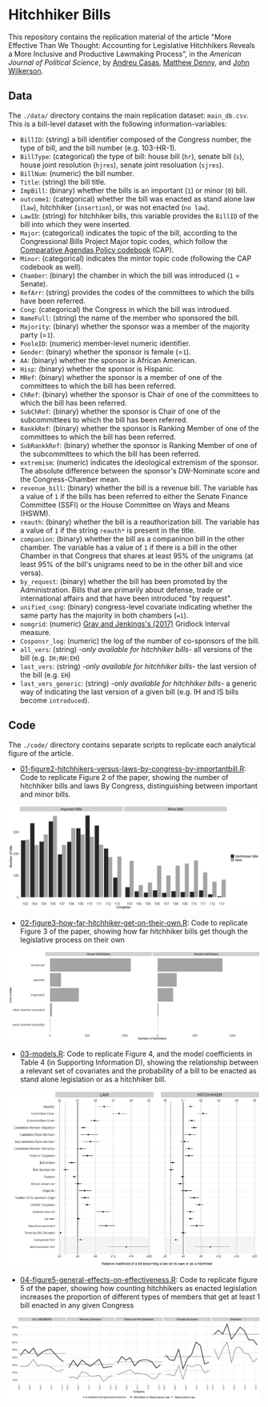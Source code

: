 # Hitchhiker Bills
This repository contains the replication material of the article "More Effective Than We Thought: Accounting for Legislative Hitchhikers Reveals a More Inclusive and Productive Lawmaking Process", in the _American Journal of Political Science_, by [Andreu Casas](http://andreucasas.com/), [Matthew Denny](http://www.mjdenny.com/), and [John Wilkerson](https://faculty.washington.edu/jwilker/Bio.pdf).


## Data
The `./data/` directory contains the main replication dataset: `main_db.csv`. This is a bill-level dataset with the following information-variables:

  - `BillID`: (string) a bill identifier composed of the Congress number, the type of bill, and the bill number (e.g. 103-HR-1). 
  - `BillType`: (categorical) the type of bill: house bill (`hr`), senate bill (`s`), house joint resolution (`hjres`), senate joint resoluation (`sjres`).
  - `BillNum`: (numeric) the bill number.
  - `Title`: (string) the bill title.
  - `ImpBill`: (binary) whether the bills is an important (`1`) or minor (`0`) bill.
  - `outcome1`: (categorical) whether the bill was enacted as stand alone law (`law`), hitchhiker (`insertion`), or was not enacted (`no law`).
  - `LawID`: (string) for hitchhiker bills, this variable provides the `BillID` of the bill into which they were inserted.
  - `Major`: (categorical) indicates the topic of the bill, according to the Congressional Bills Project Major topic codes, which follow the [Comparative Agendas Policy codebook](https://www.comparativeagendas.net/pages/master-codebook) (CAP).
  - `Minor`: (categorical) indicates the mintor topic code (following the CAP codebook as well).
  - `Chamber`: (binary) the chamber in which the bill was introduced (`1` = Senate).
  - `RefArr`: (string) provides the codes of the committees to which the bills have been referred. 
  - `Cong`: (categorical) the Congress in which the bill was introdued.
  - `NameFull`: (string) the name of the member who sponsored the bill.
  - `Majority`: (binary) whether the sponsor was a member of the majority party (=`1`).
  - `PooleID`: (numeric) member-level numeric identifier.
  - `Gender`: (binary) whether the sponsor is female (=`1`).
  - `AA`: (binary) whether the sponsor is African American.
  - `Hisp`: (binary) whether the sponsor is Hispanic.
  - `MRef`: (binary) whether the sponsor is a member of one of the committees to which the bill has been referred.
  - `ChRef`: (binary) whether the sponsor is Chair of one of the committees to which the bill has been referred.
  - `SubChRef`: (binary) whether the sponsor is Chair of one of the subcommittees to which the bill has been referred.
  - `RankkRef`: (binary) whether the sponsor is Ranking Member of one of the committees to which the bill has been referred.
  - `SubRankkRef`: (binary) whether the sponsor is Ranking Member of one of the subcommittees to which the bill has been referred.
  - `extremism`: (numeric) indicates the ideological extremism of the sponsor. The absolute difference between the sponsor's DW-Nominate score and the Congress-Chamber mean.
  - `revenue_bill`: (binary) whether the bill is a revenue bill. The variable has a value of `1` if the bills has been referred to either the Senate Finance Committee (SSFI) or the House Committee on Ways and Means (HSWM).
  - `reauth`: (binary) whether the bill is a reauthorization bill. The variable has a value of `1` if the string `reauth*` is present in the title.
  - `companion`: (binary) whether the bill as a companinon bill in the other chamber. The variable has a value of `1` if there is a bill in the other Chamber in that Congress that shares at least 95% of the unigrams (at least 95% of the bill's unigrams need to be in the other bill and vice versa).
  - `by_request`: (binary) whether the bill has been promoted by the Administration. Bills that are primarily about defense, trade or international affairs and that have been introduced "by request". 
  - `unified_cong`: (binary) congress-level covariate indicating whether the same party has the majority in both chambers (`=1`).
  - `nomgrid`: (numeric) [Gray and Jenkings's (2017)](https://www.cambridge.org/core/journals/journal-of-public-policy/article/pivotal-politics-and-the-ideological-content-of-landmark-laws/F4E72D32E886045889EED124866643C7) Gridlock Interval measure.
  - `Cosponsr_log`: (numeric) the log of the number of co-sponsors of the bill.
  - `all_vers`: (string) -_only available for hitchhiker bills_- all versions of the bill (e.g. `IH;RH:EH`)
  - `last_vers`: (string) -_only available for hitchhiker bills_- the last version of the bill (e.g. `EH`)
  - `last_vers_generic`: (string) -_only available for hitchhiker bills_- a generic way of indicating the last version of a given bill (e.g. IH and IS bills become `introduced`).
  
## Code
The `./code/` directory contains separate scripts to replicate each analytical figure of the article.

  - [01-figure2-hitchhikers-versus-laws-by-congress-by-importantbill.R](https://github.com/CasAndreu/hitchhiker_bills/blob/master/code/01-figure2-hitchhikers-versus-laws-by-congress-by-importantbill.R): Code to replicate Figure 2 of the paper, showing the number of hitchhiker bills and laws By Congress, distinguishing between important and minor bills.

<img src = "https://github.com/CasAndreu/hitchhiker_bills/blob/master/figures/figure2_BW.png">

  - [02-figure3-how-far-hitchhiker-get-on-their-own.R](https://github.com/CasAndreu/hitchhiker_bills/blob/master/code/02-figure3-how-far-hitchhikers-get-on-their-own.R): Code to replicate Figure 3 of the paper, showing how far hitchhiker bills get though the legislative process on their own
<img src = "https://github.com/CasAndreu/hitchhiker_bills/blob/master/figures/figure3_BW.png">

  - [03-models.R](https://github.com/CasAndreu/hitchhiker_bills/blob/master/code/03-models.R): Code to replicate Figure 4, and the model coefficients in Table 4 (in Supporting Information D), showing the relationship between a relevant set of covariates and the probability of a bill to be enacted as stand alone legislation or as a hitchhiker bill.
  
<img src = "https://github.com/CasAndreu/hitchhiker_bills/blob/master/figures/figure4-coefficient-plot.png">

  - [04-figure5-general-effects-on-effectiveness.R](https://github.com/CasAndreu/hitchhiker_bills/blob/master/code/04-figure5-general-effect-on-effectiveness.R): Code to replicate figure 5 of the paper, showing how counting hitchhikers as enacted legislation increases the proportion of different types of members that get at least 1 bill enacted in any given Congress
 
<img src = "https://github.com/CasAndreu/hitchhiker_bills/blob/master/figures/figure5_so_what_BW.png">
